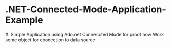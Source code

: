 # .NET-Connected-Mode-Application-Example
#. Simple Application using Ado.net Conneccted Mode for proof  how Work  some object for coonection to data source
